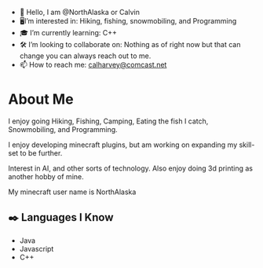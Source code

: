 - 👋 Hello, I am @NorthAlaska or Calvin 
- 🖥I’m interested in: Hiking, fishing, snowmobiling, and Programming
- 🎓 I’m currently learning: C++
- 🛠 I’m looking to collaborate on: Nothing as of right now but that can change you can always reach out to me. 
- 📫 How to reach me: calharvey@comcast.net


# About Me


I enjoy going Hiking, Fishing, Camping, Eating the fish I catch, Snowmobiling, and Programming. 

I enjoy developing minecraft plugins, but am working on expanding my skill-set to be further. 

Interest in AI, and other sorts of technology. Also enjoy doing 3d printing as another hobby of mine.

My minecraft user name is NorthAlaska


## ✒️ Languages I Know

- Java
- Javascript
- C++

